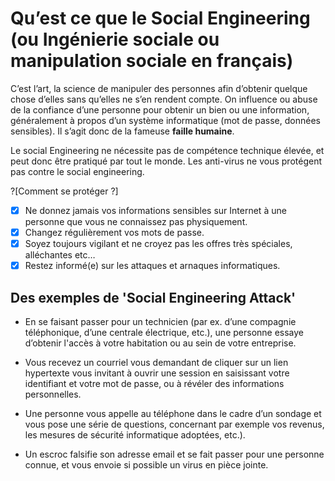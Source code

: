 # Qu’est ce que le Social Engineering (ou Ingénierie sociale ou manipulation sociale en français)

C’est l’art, la science de manipuler des personnes afin d’obtenir quelque chose d’elles sans qu’elles ne s’en rendent compte. On influence ou abuse de la confiance d’une personne pour obtenir un bien ou une information, généralement à propos d’un système informatique (mot de passe, données sensibles). Il s’agit donc de la fameuse **faille humaine**.

Le social Engineering ne nécessite pas de compétence technique élevée, et peut donc être pratiqué par tout le monde. Les anti-virus ne vous protégent pas contre le social engineering.

?[Comment se protéger ?]
-[x] Ne donnez jamais vos informations sensibles sur Internet à une personne que vous ne connaissez pas physiquement.
-[x] Changez régulièrement vos mots de passe.
-[x] Soyez toujours vigilant et ne croyez pas les offres très spéciales, alléchantes etc…
-[x] Restez informé(e) sur les attaques et arnaques informatiques.

## Des exemples de 'Social Engineering Attack'

* En se faisant passer pour un technicien (par ex. d’une compagnie téléphonique, d’une centrale électrique, etc.), une personne essaye d’obtenir l'accès à votre habitation ou au sein de votre entreprise.

* Vous recevez un courriel vous demandant de cliquer sur un lien hypertexte vous invitant à ouvrir une session en saisissant votre identifiant et votre mot de passe, ou à révéler des informations personnelles.

* Une personne vous appelle au téléphone dans le cadre d’un sondage et vous pose une série de questions, concernant par exemple vos revenus, les mesures de sécurité informatique adoptées, etc.).

* Un escroc falsifie son adresse email et se fait passer pour une personne connue, et vous envoie si possible un virus en pièce jointe.
